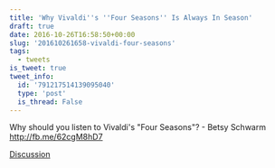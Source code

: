 ```yaml
---
title: 'Why Vivaldi''s ''Four Seasons'' Is Always In Season'
draft: true
date: 2016-10-26T16:58:50+00:00
slug: '201610261658-vivaldi-four-seasons'
tags:
  - tweets
is_tweet: true
tweet_info:
  id: '791217514139095040'
  type: 'post'
  is_thread: False
---
```




Why should you listen to Vivaldi's "Four Seasons"? - Betsy Schwarm <http://fb.me/62cgM8hD7>

[Discussion](https://x.com/sytelus/status/791217514139095040)
